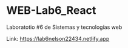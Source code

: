 # WEB-Lab6_React
Laboratotio #6 de Sistemas y tecnologías web

Link: https://lab6nelson22434.netlify.app

